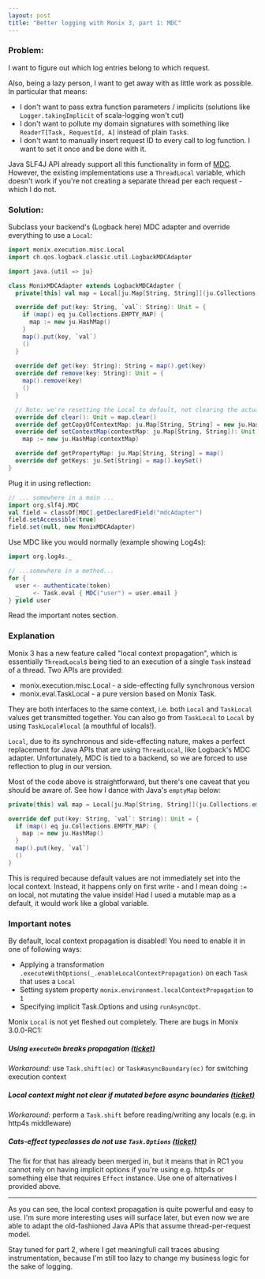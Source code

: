 ```yaml
---
layout: post
title: "Better logging with Monix 3, part 1: MDC"
---
```

### Problem:
I want to figure out which log entries belong to which request.

Also, being a lazy person, I want to get away with as little work as possible. In particular that means:
- I don't want to pass extra function parameters / implicits (solutions like `Logger.takingImplicit` of scala-logging won't cut)
- I don't want to pollute my domain signatures with something like `ReaderT[Task, RequestId, A]` instead of plain `Task`s.
- I don't want to manually insert request ID to every call to log function. I want to set it once and be done with it.

Java SLF4J API already support all this functionality in form of [MDC](https://www.slf4j.org/api/org/slf4j/MDC.html). However, the existing implementations use a `ThreadLocal` variable, which doesn't work if you're not creating a separate thread per each request - which I do not.

### Solution:
<!--more-->
Subclass your backend's (Logback here) MDC adapter and override everything to use a `Local`:

```scala
import monix.execution.misc.Local
import ch.qos.logback.classic.util.LogbackMDCAdapter

import java.{util => ju}

class MonixMDCAdapter extends LogbackMDCAdapter {
  private[this] val map = Local[ju.Map[String, String]](ju.Collections.emptyMap())

  override def put(key: String, `val`: String): Unit = {
    if (map() eq ju.Collections.EMPTY_MAP) {
      map := new ju.HashMap()
    }
    map().put(key, `val`)
    ()
  }
  
  override def get(key: String): String = map().get(key)
  override def remove(key: String): Unit = {
    map().remove(key)
    ()
  }

  // Note: we're resetting the Local to default, not clearing the actual hashmap
  override def clear(): Unit = map.clear()
  override def getCopyOfContextMap: ju.Map[String, String] = new ju.HashMap(map())
  override def setContextMap(contextMap: ju.Map[String, String]): Unit =
    map := new ju.HashMap(contextMap)

  override def getPropertyMap: ju.Map[String, String] = map()
  override def getKeys: ju.Set[String] = map().keySet()
}
```

Plug it in using reflection:

```scala
// ... somewhere in a main ...
import org.slf4j.MDC
val field = classOf[MDC].getDeclaredField("mdcAdapter")
field.setAccessible(true)
field.set(null, new MonixMDCAdapter)
```

Use MDC like you would normally (example showing Log4s):

```scala
import org.log4s._

// ...somewhere in a method...
for {
  user <- authenticate(token)
  _    <- Task.eval { MDC("user") = user.email }
} yield user
```

Read the important notes section.

### Explanation

Monix 3 has a new feature called "local context propagation", which is essentially `ThreadLocal`s being tied to an execution of a single `Task` instead of a thread. Two APIs are provided:

- monix.execution.misc.Local - a side-effecting fully synchronous version
- monix.eval.TaskLocal - a pure version based on Monix Task.

They are both interfaces to the same context, i.e. both `Local` and `TaskLocal` values get transmitted together. You can also go from `TaskLocal` to `Local` by using `TaskLocal#local` (a mouthful of locals!).

`Local`, due to its synchronous and side-effecting nature, makes a perfect replacement for Java APIs that are using `ThreadLocal`, like Logback's MDC adapter. Unfortunately, MDC is tied to a backend, so we are forced to use reflection to plug in our version.

Most of the code above is straightforward, but there's one caveat that you should be aware of. See how I dance with Java's `emptyMap` below:

```scala
private[this] val map = Local[ju.Map[String, String]](ju.Collections.emptyMap())

override def put(key: String, `val`: String): Unit = {
  if (map() eq ju.Collections.EMPTY_MAP) {
    map := new ju.HashMap()
  }
  map().put(key, `val`)
  ()
}
```

This is required because default values are not immediately set into the local context. Instead, it happens only on first write - and I mean doing `:=` on local, not mutating the value inside! Had I used a mutable map as a default, it would work like a global variable.

### Important notes

By default, local context propagation is disabled! You need to enable it in one of following ways:
- Applying a transformation `.executeWithOptions(_.enableLocalContextPropagation)` on each `Task` that uses a `Local`
- Setting system property `monix.environment.localContextPropagation` to `1`
- Specifying implicit Task.Options and using `runAsyncOpt`.

Monix `Local` is not yet fleshed out completely. There are bugs in Monix 3.0.0-RC1:

##### Using `executeOn` breaks propagation [(ticket)](https://github.com/monix/monix/issues/612)
*Workaround:* use `Task.shift(ec)` or `Task#asyncBoundary(ec)` for switching execution context
##### Local context might not clear if mutated before async boundaries [(ticket)](https://github.com/monix/monix/issues/624)
*Workaround:* perform a `Task.shift` before reading/writing any locals (e.g. in http4s middleware)
##### Cats-effect typeclasses do not use `Task.Options` [(ticket)](https://github.com/monix/monix/issues/625)
The fix for that has already been merged in, but it means that in RC1 you cannot rely on having implicit options if you're using e.g. http4s or something else that requires `Effect` instance. Use one of alternatives I provided above.

---

As you can see, the local context propagation is quite powerful and easy to use. I'm sure more interesting uses will surface later, but even now we are able to adapt the old-fashioned Java APIs that assume thread-per-request model.

Stay tuned for part 2, where I get meaningfull call traces abusing instrumentation, because I'm still too lazy to change my business logic for the sake of logging.

